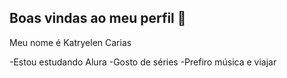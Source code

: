 ## Boas vindas ao meu perfil  👋

Meu nome é Katryelen Carias 

-Estou estudando Alura 
-Gosto de séries 
-Prefiro música e viajar 
